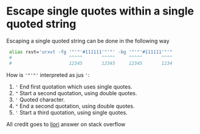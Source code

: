 # Escape single quotes within a single quoted string

Escaping a single quoted string can be done in the following way
```bash
 alias rxvt='urxvt -fg '"'"'#111111'"'"' -bg '"'"'#111111'"'"
 #                     ^^^^^       ^^^^^     ^^^^^       ^^^^
 #                     12345       12345     12345       1234
```

How is `'"'"'` interpreted as jus `'`:

1. `'` End first quotation which uses single quotes.
2. `"` Start a second quotation, using double quotes.
3. `'` Quoted character.
4. `"` End a second quotation, using double quotes.
5. `'` Start a third quotation, using single quotes.

All credit goes to [liori](https://stackoverflow.com/questions/1250079/how-to-escape-single-quotes-within-single-quoted-strings) answer on stack overflow